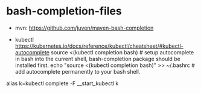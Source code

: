 # bash-completion-files

- mvn:
https://github.com/juven/maven-bash-completion

- kubectl
https://kubernetes.io/docs/reference/kubectl/cheatsheet/#kubectl-autocomplete
source <(kubectl completion bash) # setup autocomplete in bash into the current shell, bash-completion package should be installed first.
echo "source <(kubectl completion bash)" >> ~/.bashrc # add autocomplete permanently to your bash shell.

alias k=kubectl
complete -F __start_kubectl k
